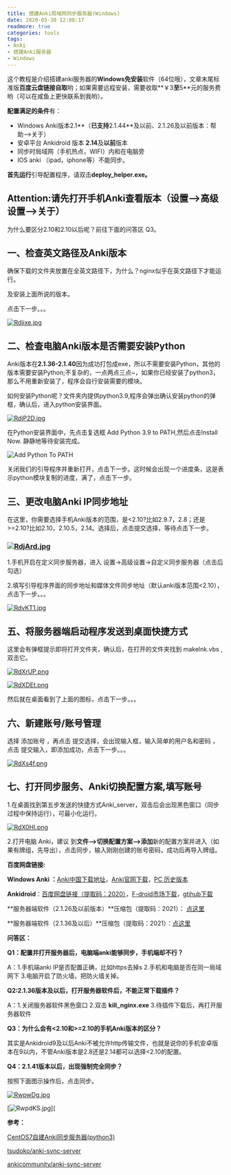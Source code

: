 ```yaml
---
title: 搭建Anki局域网同步服务器(Windows)
date: 2020-05-30 12:08:17
readmore: true
categories: tools
tags:
- Anki
- 搭建Anki服务器
- Windows
---
```


这个教程是介绍搭建anki服务器的**Windows免安装**软件（64位哦），文章末尾标准版**百度云盘链接自取**哟；如果需要远程安装，需要收取**￥3**至**5**元的服务费哟（可以在咸鱼上更快联系到我哟）。

**配置满足的条件**有：

- Windows Anki版本2.1**（**已支持**2.1.44**及以前、2.1.26及以前版本：帮助-->关于）
- 安卓平台 Ankidroid 版本 **2.14**及**以前**版本
- 同步时局域网（手机热点，WIFI）内和在电脑旁
- IOS anki （ipad，iphone等）不能同步。

**首先运行**引导配置程序，请双击**deploy_helper.exe。**

## Attention:请先打开手机Anki查看版本（设置-->高级设置-->关于）

为什么要区分2.10和2.10以后呢？前往下面的问答区 Q3。

## 一、检查英文路径及Anki版本

确保下载的文件夹放置在全英文路径下，为什么？nginx似乎在英文路径下才能运行。

及安装上面所说的版本。

点击下一步。。。

[![Rdjixe.jpg](https://z3.ax1x.com/2021/06/29/Rdjixe.jpg)](https://imgtu.com/i/Rdjixe)

## 二、检查电脑Anki版本是否需要安装Python

Anki版本在**2.1.36-2.1.40**因为成功打包成exe，所以不需要安装Python，其他的版本需要安装Python;不复杂的，一点两点三点~，如果你已经安装了python3，那么不用重新安装了，程序会自行安装需要的模块。

如何安装Python呢？文件夹内提供python3.9,程序会弹出确认安装python的弹框，确认后，进入python安装界面。

[![RdjP2D.jpg](https://z3.ax1x.com/2021/06/29/RdjP2D.jpg)](https://imgtu.com/i/RdjP2D)



在Python安装界面中，先点击复选框 Add Python 3.9 to PATH,然后点击Install Now. 静静地等待安装完成。



![Add Python To PATH](https://s1.ax1x.com/2020/06/15/NpzuJf.jpg)

关闭我们的引导程序并重新打开，点击下一步。这时候会出现一个进度条，这是表示python模块复制的进度，满了，点击下一步。

## 三、更改电脑Anki IP同步地址

在这里，你需要选择手机Anki版本的范围，是<2.10?比如2.9.7，2.8；还是>=2.10?比如2.10，2.10.5，2.14。选择后，点击提交选择，等待点击下一步。

### [![RdjArd.jpg](https://z3.ax1x.com/2021/06/29/RdjArd.jpg)](https://imgtu.com/i/RdjArd)

1.手机开启在定义同步服务器，进入 设置->高级设置->自定义同步服务器（点击后勾选）

2.填写引导程序界面的同步地址和媒体文件同步地址（默认anki版本范围<2.10），点击下一步。。。

[![RdvKT1.jpg](https://z3.ax1x.com/2021/06/29/RdvKT1.jpg)](https://imgtu.com/i/RdvKT1)

## 五、将服务器端启动程序发送到桌面快捷方式

这里会有弹框提示即将打开文件夹，确认后，在打开的文件夹找到 makelnk.vbs ,双击它。

[![RdXrUP.png](https://z3.ax1x.com/2021/06/29/RdXrUP.png)](https://imgtu.com/i/RdXrUP)



[![RdXDEt.png](https://z3.ax1x.com/2021/06/29/RdXDEt.png)](https://imgtu.com/i/RdXDEt)



然后就在桌面看到了上面的图标，点击下一步。。。

## 六、新建账号/账号管理

选择 添加账号 ，再点击 提交选择，会出现输入框，输入简单的用户名和密码 ，点击 提交输入，即添加成功，点击下一步。。。

[![RdXs4f.png](https://z3.ax1x.com/2021/06/29/RdXs4f.png)](https://imgtu.com/i/RdXs4f)

## 七、打开同步服务、Anki切换配置方案,填写账号

1.在桌面找到第五步发送的快捷方式Anki_server，双击后会出现黑色窗口（同步过程中保持运行），可最小化运行。

[![RdX0HI.png](https://z3.ax1x.com/2021/06/29/RdX0HI.png)](https://imgtu.com/i/RdX0HI)



2.打开电脑 Anki，建议 到**文件-->切换配置方案-->添加**新的配置方案并进入（如果有牌组，先导出），点击同步，输入刚刚创建的账号密码，成功后再导入牌组。



**百度网盘链接:**

**Windows Anki ：**[Anki中国下载地址](http%3A//www.ankichina.net/resource/winAnki)，[Anki官网下载](https%3A//apps.ankiweb.net/)，[PC 历史版本](https%3A//github.com/ankitects/anki/releases)

**Ankidroid**：[百度网盘链接（提取码：2020）](https%3A//pan.baidu.com/s/1_sEx8PXrraQuXlsfx_Y3EA)，[F-droid市场下载](https%3A//f-droid.org/packages/com.ichi2.anki/)，[gtihub下载](https%3A//github.com/ankidroid/Anki-Android/releases)

**服务器端软件（2.1.26及以前版本）**压缩包（提取码：2021）： [点这里](https://pan.baidu.com/s/1Xrn-d2j0swujkcOCVh5dxg)

**服务器端软件（2.1.36及以后）**压缩包（提取码：2021）：[点这里](https://pan.baidu.com/s/10V29Hk6XJNWsd-nPHxa7fA)



**问答区：**

**Q1：配置并打开服务器后，电脑端anki能够同步，手机端却不行？**

A：1.手机端anki IP是否配置正确，比如https去掉s 2.手机和电脑是否在同一局域网下 3.电脑开启了防火墙，把防火墙关掉。

**Q2:2.1.36版本及以后，打开服务器软件后，不能正常下载插件？**

A：1.关闭服务器软件黑色窗口 2.双击 **kill_nginx.exe**  3.待插件下载后，再打开服务器软件

**Q3：为什么会有<2.10和>=2.10的手机Anki版本的区分？**

其实是Ankidroid9及以后Anki不被允许http传输文件，也就是说你的手机安卓版本在9以内，不管Anki版本是2.8还是2.14都可以选择<2.10的配置。

**Q4：2.1.41版本以后，出现强制完全同步？**

按照下面图示操作后，点击同步。

[![RwpwDg.jpg](https://z3.ax1x.com/2021/06/29/RwpwDg.jpg)](https://imgtu.com/i/RwpwDg)



[![RwpdKS.jpg](https://z3.ax1x.com/2021/06/29/RwpdKS.jpg)](



**参考：**

[CentOS7自建Anki同步服务器(python3)](https://www.xiebruce.top/881.html)

[tsudoko/anki-sync-server](https%3A//github.com/tsudoko/anki-sync-server.git)

[ankicommunity/anki-sync-server](https://github.com/ankicommunity/anki-sync-server)

